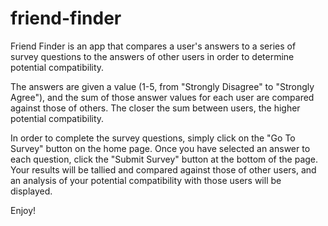 # friend-finder

Friend Finder is an app that compares a user's answers to a series of survey questions to the answers of other users in order to determine potential compatibility. 

The answers are given a value (1-5, from "Strongly Disagree" to "Strongly Agree"), and the sum of those answer values for each user are compared against those of others. The closer the sum between users, the higher potential compatibility.

In order to complete the survey questions, simply click on the "Go To Survey" button on the home page. Once you have selected an answer to each question, click the "Submit Survey" button at the bottom of the page. Your results will be tallied and compared against those of other users, and an analysis of your potential compatibility with those users will be displayed. 

Enjoy!
